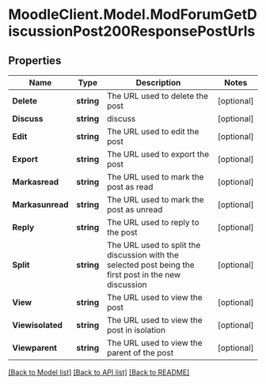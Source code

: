 # MoodleClient.Model.ModForumGetDiscussionPost200ResponsePostUrls

## Properties

Name | Type | Description | Notes
------------ | ------------- | ------------- | -------------
**Delete** | **string** | The URL used to delete the post | [optional] 
**Discuss** | **string** | discuss | [optional] 
**Edit** | **string** | The URL used to edit the post | [optional] 
**Export** | **string** | The URL used to export the post | [optional] 
**Markasread** | **string** | The URL used to mark the post as read | [optional] 
**Markasunread** | **string** | The URL used to mark the post as unread | [optional] 
**Reply** | **string** | The URL used to reply to the post | [optional] 
**Split** | **string** | The URL used to split the discussion with the selected post being the first post in the new discussion | [optional] 
**View** | **string** | The URL used to view the post | [optional] 
**Viewisolated** | **string** | The URL used to view the post in isolation | [optional] 
**Viewparent** | **string** | The URL used to view the parent of the post | [optional] 

[[Back to Model list]](../README.md#documentation-for-models) [[Back to API list]](../README.md#documentation-for-api-endpoints) [[Back to README]](../README.md)

